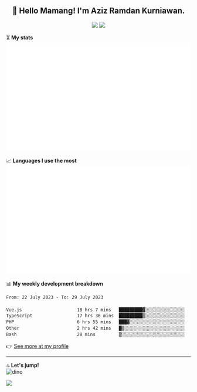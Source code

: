 <h2 align="center">👋 Hello Mamang! I'm Aziz Ramdan Kurniawan.</h2>  
<p align="center">
  <img src="https://komarev.com/ghpvc/?username=azizramdan">
  <img src="https://wakatime.com/badge/user/90056fa0-4c31-4eca-954e-2a3ac05896f9.svg">
</p>
    
⏳ **My stats**  
![](https://raw.githubusercontent.com/azizramdan/github-stats/master/generated/overview.svg#gh-dark-mode-only)

📈 **Languages I use the most**  
![](https://raw.githubusercontent.com/azizramdan/github-stats/master/generated/languages.svg#gh-dark-mode-only)

📊 **My weekly development breakdown**
<!--START_SECTION:waka-->

```txt
From: 22 July 2023 - To: 29 July 2023

Vue.js                     18 hrs 7 mins   █████████▓░░░░░░░░░░░░░░░   38.36 %
TypeScript                 17 hrs 36 mins  █████████▒░░░░░░░░░░░░░░░   37.26 %
PHP                        6 hrs 55 mins   ███▓░░░░░░░░░░░░░░░░░░░░░   14.65 %
Other                      2 hrs 42 mins   █▒░░░░░░░░░░░░░░░░░░░░░░░   05.72 %
Bash                       28 mins         ▒░░░░░░░░░░░░░░░░░░░░░░░░   00.99 %
```

<!--END_SECTION:waka-->
👉 [See more at my profile](https://wakatime.com/@azizramdan)
***
🔝 **Let's jump!**  
![dino](https://raw.githubusercontent.com/azizramdan/azizramdan/master/dino.gif)  

![](https://hit.yhype.me/github/profile?user_id=27954794)
